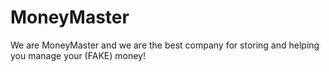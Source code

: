 # MoneyMaster
We are MoneyMaster and we are the best company for storing and helping you manage your (FAKE) money!
